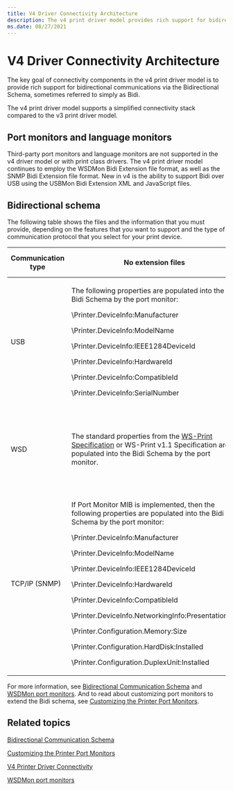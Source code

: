 ```yaml
---
title: V4 Driver Connectivity Architecture
description: The v4 print driver model provides rich support for bidirectional communications via the Bidirectional Schema, referred to simply as Bidi.
ms.date: 08/27/2021
---
```


# V4 Driver Connectivity Architecture

The key goal of connectivity components in the v4 print driver model is to provide rich support for bidirectional communications via the Bidirectional Schema, sometimes referred to simply as Bidi.

The v4 print driver model supports a simplified connectivity stack compared to the v3 print driver model.

## Port monitors and language monitors

Third-party port monitors and language monitors are not supported in the v4 driver model or with print class drivers. The v4 print driver model continues to employ the WSDMon Bidi Extension file format, as well as the SNMP Bidi Extension file format. New in v4 is the ability to support Bidi over USB using the USBMon Bidi Extension XML and JavaScript files.

## Bidirectional schema

The following table shows the files and the information that you must provide, depending on the features that you want to support and the type of communication protocol that you select for your print device.

<table>
<colgroup>
<col width="25%" />
<col width="25%" />
<col width="25%" />
<col width="25%" />
</colgroup>
<thead>
<tr class="header">
<th>Communication type</th>
<th>No extension files</th>
<th>Bidi extension files</th>
<th>Enhanced auto configuration</th>
</tr>
</thead>
<tbody>
<tr class="odd">
<td>USB</td>
<td><p>The following properties are populated into the Bidi Schema by the port monitor:</p>
<p>\Printer.DeviceInfo:Manufacturer</p>
<p>\Printer.DeviceInfo:ModelName</p>
<p>\Printer.DeviceInfo:IEEE1284DeviceId</p>
<p>\Printer.DeviceInfo:HardwareId</p>
<p>\Printer.DeviceInfo:CompatibleId</p>
<p>\Printer.DeviceInfo:SerialNumber</p></td>
<td><p>You must provide the following files:</p>
- XML Bidi extension file
- JavaScript Bidi extension file</td>
<td>Print device must support this feature and you must provide Bidi extension files.</td>
</tr>
<tr class="even">
<td>WSD</td>
<td>The standard properties from the <a href="/windows-hardware/design/whitepapers/implementing-web-services-on-devices-for-printing" data-raw-source="[WS-Print Specification](/windows-hardware/design/whitepapers/implementing-web-services-on-devices-for-printing)">WS-Print Specification</a> or WS-Print v1.1 Specification are populated into the Bidi Schema by the port monitor.</td>
<td><p>You must provide the following file:</p>
XML Bidi extension file</td>
<td>Print device must support the WS-Print v1.1 protocol.</td>
</tr>
<tr class="odd">
<td>TCP/IP (SNMP)</td>
<td><p>If Port Monitor MIB is implemented, then the following properties are populated into the Bidi Schema by the port monitor:</p>
<p>\Printer.DeviceInfo:Manufacturer</p>
<p>\Printer.DeviceInfo:ModelName</p>
<p>\Printer.DeviceInfo:IEEE1284DeviceId</p>
<p>\Printer.DeviceInfo:HardwareId</p>
<p>\Printer.DeviceInfo:CompatibleId</p>
<p>\Printer.DeviceInfo.NetworkingInfo:PresentationUrl</p>
<p>\Printer.Configuration.Memory:Size</p>
<p>\Printer.Configuration.HardDisk:Installed</p>
<p>\Printer.Configuration.DuplexUnit:Installed</p></td>
<td><p>You must provide the following file:</p>
XML Bidi extension file</td>
<td>Print device must support this feature and you must provide Bidi extension files.</td>
</tr>
</tbody>
</table>

For more information, see [Bidirectional Communication Schema](./bidirectional-communication-schema.md) and [WSDMon port monitors](wsdmon-port-monitor.md). And to read about customizing port monitors to extend the Bidi schema, see [Customizing the Printer Port Monitors](./customizing-the-printer-port-monitors.md).

## Related topics

[Bidirectional Communication Schema](./bidirectional-communication-schema.md)  

[Customizing the Printer Port Monitors](./customizing-the-printer-port-monitors.md)  

[V4 Printer Driver Connectivity](v4-printer-driver-connectivity.md)  

[WSDMon port monitors](wsdmon-port-monitor.md)
